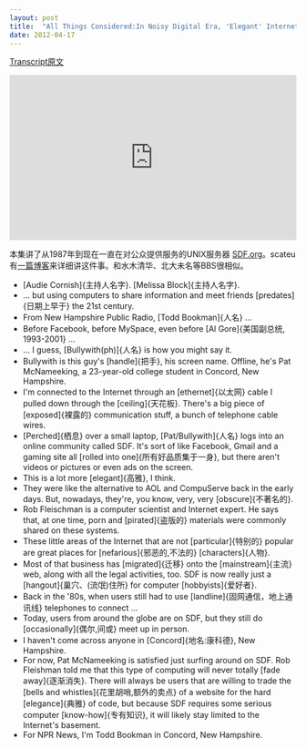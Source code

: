 ```yaml
---
layout: post
title:  "All Things Considered:In Noisy Digital Era, 'Elegant' Internet Still Thrives"
date: 2012-04-17
---
```


[Transcript原文](http://www.npr.org/templates/transcript/transcript.php?storyId=150817325)

<iframe src="https://www.npr.org/player/embed/150817325/150827344" width="100%" height="290" frameborder="0" scrolling="no" title="NPR embedded audio player"></iframe>

本集讲了从1987年到现在一直在对公众提供服务的UNIX服务器 [SDF.org](http://sdf.org)。scateu有[一篇博客](http://scateu.me/2016/09/25/sdf-dot-org.html)来详细讲这件事。和水木清华、北大未名等BBS很相似。

 - [Audie Cornish]{主持人名字}. [Melissa Block]{主持人名字}. 
 - ... but using computers to share information and meet friends [predates]{日期上早于} the 21st century.
 - From New Hampshire Public Radio, [Todd Bookman]{人名} ...
 - Before Facebook, before MySpace, even before [Al Gore]{美国副总统, 1993-2001} ...
 - ... I guess, [Bullywith(ph)]{人名} is how you might say it.
 - Bullywith is this guy's [handle]{把手}, his screen name. Offline, he's Pat McNameeking, a 23-year-old college student in Concord, New Hampshire.
 - I'm connected to the Internet through an [ethernet]{以太网} cable I pulled down through the [ceiling]{天花板}. There's a big piece of [exposed]{裸露的} communication stuff, a bunch of telephone cable wires. 
 - [Perched]{栖息} over a small laptop, [Pat/Bullywith]{人名} logs into an online community called SDF. It's sort of like Facebook, Gmail and a gaming site all [rolled into one]{所有好品质集于一身}, but there aren't videos or pictures or even ads on the screen.
 - This is a lot more [elegant]{高雅}, I think. 
 - They were like the alternative to AOL and CompuServe back in the early days. But, nowadays, they're, you know, very, very [obscure]{不著名的}.
 - Rob Fleischman is a computer scientist and Internet expert. He says that, at one time, porn and [pirated]{盗版的} materials were commonly shared on these systems.
 - These little areas of the Internet that are not [particular]{特别的} popular are great places for [nefarious]{邪恶的,不法的} [characters]{人物}.
 - Most of that business has [migrated]{迁移} onto the [mainstream]{主流} web, along with all the legal activities, too. SDF is now really just a [hangout]{巢穴、(流氓)住所} for computer [hobbyists]{爱好者}.
 - Back in the '80s, when users still had to use [landline]{固网通信，地上通讯线} telephones to connect ...
 - Today, users from around the globe are on SDF, but they still do [occasionally]{偶尔,间或} meet up in person.
 - I haven't come across anyone in [Concord]{地名:康科德}, New Hampshire. 
 - For now, Pat McNameeking is satisfied just surfing around on SDF. Rob Fleishman told me that this type of computing will never totally [fade away]{逐渐消失}. There will always be users that are willing to trade the [bells and whistles]{花里胡哨,额外的卖点} of a website for the hard [elegance]{典雅} of code, but because SDF requires some serious computer [know-how]{专有知识}, it will likely stay limited to the Internet's basement.
 - For NPR News, I'm Todd Bookman in Concord, New Hampshire.
